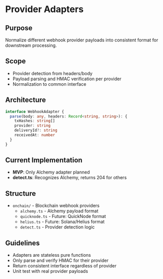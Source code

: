 # Provider Adapters

## Purpose
Normalize different webhook provider payloads into consistent format for downstream processing.

## Scope
- Provider detection from headers/body
- Payload parsing and HMAC verification per provider
- Normalization to common interface

## Architecture
```typescript
interface WebhookAdapter {
  parse(body: any, headers: Record<string, string>): {
    txHashes: string[]
    provider: string
    deliveryId?: string
    receivedAt: number
  }
}
```

## Current Implementation
- **MVP**: Only Alchemy adapter planned
- **detect.ts**: Recognizes Alchemy, returns 204 for others

## Structure
- `onchain/` - Blockchain webhook providers
  - `alchemy.ts` - Alchemy payload format
  - `quicknode.ts` - Future: QuickNode format  
  - `helius.ts` - Future: Solana/Helius format
  - `detect.ts` - Provider detection logic

## Guidelines
- Adapters are stateless pure functions
- Only parse and verify HMAC for their provider
- Return consistent interface regardless of provider
- Unit test with real provider payloads